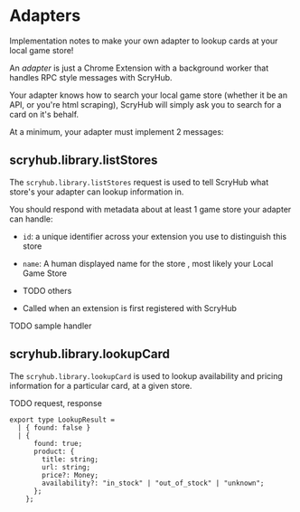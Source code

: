 # Adapters

Implementation notes to make your own adapter to lookup cards at your local game store!


An _adapter_ is just a Chrome Extension with a background worker that handles RPC style messages with ScryHub.

Your adapter knows how to search your local game store (whether it be an API, or you're html scraping), ScryHub
will simply ask you to search for a card on it's behalf. 


At a minimum, your adapter must implement 2 messages:


## scryhub.library.listStores

The `scryhub.library.listStores` request is used to tell ScryHub what store's your adapter can lookup information in.

You should respond with metadata about at least 1 game store your adapter can handle:

* `id`: a unique identifier across your extension you use to distinguish this store
* `name`: A human displayed name for the store , most likely your Local Game Store
* TODO others

* Called when an extension is first registered with ScryHub


TODO sample handler

## scryhub.library.lookupCard

The `scryhub.library.lookupCard` is used to lookup availability and pricing information for a particular card, at a given store.

TODO request, response

```
export type LookupResult =
  | { found: false }
  | {
      found: true;
      product: {
        title: string;
        url: string;
        price?: Money;
        availability?: "in_stock" | "out_of_stock" | "unknown";
      };
    };
```
